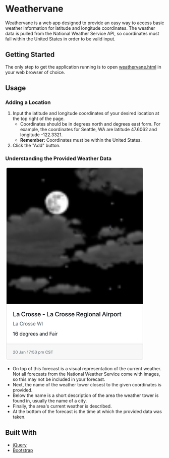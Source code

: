 # Weathervane

Weathervane is a web app designed to provide an easy way to access basic weather information for latitude and longitude coordinates. The weather data is pulled from the National Weather Service API, so coordinates must fall within the United States in order to be valid input.

## Getting Started

The only step to get the application running is to open [weathervane.html](weathervane.html) in your web browser of choice.

## Usage

### Adding a Location

1. Input the latitude and longitude coordinates of your desired location at the top right of the page.
   - Coordinates should be in degrees north and degrees east form. For example, the coordinates for Seattle, WA are latitude 47.6062 and longitude -122.3321.
   - **Remember:** Coordinates must be within the United States.
2. Click the "Add" button.

### Understanding the Provided Weather Data

![Weather Data Example](data.png)

- On top of this forecast is a visual representation of the current weather. Not all forecasts from the National Weather Service come with images, so this may not be included in your forecast.
- Next, the name of the weather tower closest to the given coordinates is provided.
- Below the name is a short description of the area the weather tower is found in, usually the name of a city.
- Finally, the area's current weather is described.
- At the bottom of the forecast is the time at which the provided data was taken.

## Built With

- [jQuery](https://jquery.com)
- [Bootstrap](https://getbootstrap.com)
